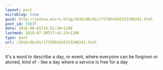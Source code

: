 ```yaml
---
layout: post
microblog: true
guid: http://joshua.micro.blog/2016/06/01/t737854345153290241.html
post_id: 35637
date: 2016-06-01T14:52:39+1100
lastmod: 2019-07-30T17:41:23+1100
type: post
url: /2016/06/01/t737854345153290241.html
---
```

It's a word to describe a day, or event, where everyone can be forgiven or atoned, kind of - like a day where a service is free for a day
